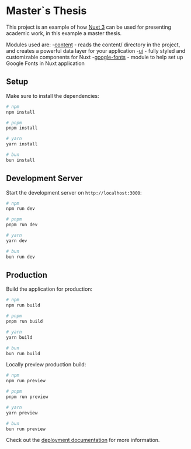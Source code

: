 # Master`s Thesis
This project is an example of how [Nuxt 3](https://nuxt.com/) can be used for presenting academic work, in this example a master thesis.

Modules used are:
-[content](https://nuxt.com/modules/content) - reads the    content/ directory in the project, and creates a powerful data layer for your application
-[ui](https://nuxt.com/modules/ui) - fully styled and customizable components for Nuxt
-[google-fonts](https://nuxt.com/modules/google-fonts) - module to help set up Google Fonts in Nuxt application

## Setup

Make sure to install the dependencies:

```bash
# npm
npm install

# pnpm
pnpm install

# yarn
yarn install

# bun
bun install
```

## Development Server

Start the development server on `http://localhost:3000`:

```bash
# npm
npm run dev

# pnpm
pnpm run dev

# yarn
yarn dev

# bun
bun run dev
```

## Production

Build the application for production:

```bash
# npm
npm run build

# pnpm
pnpm run build

# yarn
yarn build

# bun
bun run build
```

Locally preview production build:

```bash
# npm
npm run preview

# pnpm
pnpm run preview

# yarn
yarn preview

# bun
bun run preview
```

Check out the [deployment documentation](https://nuxt.com/docs/getting-started/deployment) for more information.
